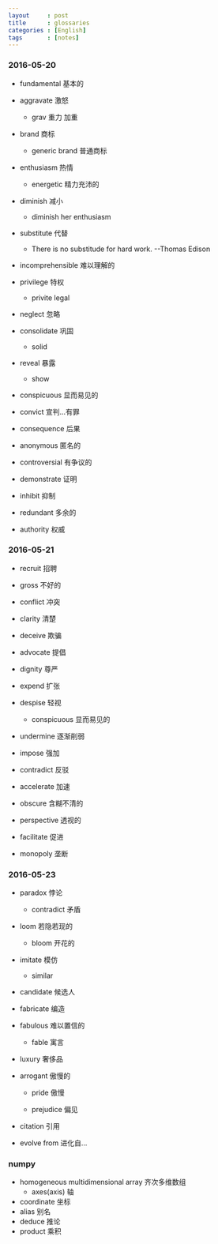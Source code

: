 ```yaml
---
layout     : post
title      : glossaries
categories : [English]
tags       : [notes]
---
```

### 2016-05-20

- fundamental 基本的

- aggravate 激怒

    - grav 重力 加重

- brand 商标

    - generic brand 普通商标

- enthusiasm 热情 

    - energetic 精力充沛的

- diminish 减小

    - diminish her enthusiasm

- substitute 代替

    - There is no substitude for hard work. --Thomas Edison

- incomprehensible 难以理解的

- privilege 特权

    - privite legal

- neglect 忽略

- consolidate 巩固

    - solid

- reveal 暴露

    - show

- conspicuous 显而易见的

- convict 宣判...有罪

- consequence 后果

- anonymous 匿名的

- controversial 有争议的

- demonstrate 证明

- inhibit 抑制

- redundant 多余的

- authority 权威

### 2016-05-21

- recruit 招聘

- gross 不好的

- conflict 冲突

- clarity 清楚

- deceive 欺骗

- advocate 提倡

- dignity 尊严

- expend 扩张

- despise 轻视

    - conspicuous 显而易见的

- undermine 逐渐削弱

- impose 强加

- contradict 反驳

- accelerate 加速

- obscure 含糊不清的

- perspective 透视的

- facilitate 促进

- monopoly 垄断

### 2016-05-23

- paradox 悖论

    - contradict 矛盾

- loom 若隐若现的

    - bloom 开花的

- imitate 模仿

    - similar

- candidate 候选人

- fabricate 编造

- fabulous 难以置信的

    - fable 寓言

- luxury 奢侈品

- arrogant 傲慢的

    - pride 傲慢

    - prejudice 偏见
- citation 引用
- evolve from      进化自...
### numpy 
- homogeneous multidimensional array 齐次多维数组
    - axes(axis) 轴
- coordinate 坐标
- alias 别名
- deduce 推论
- product 乘积

